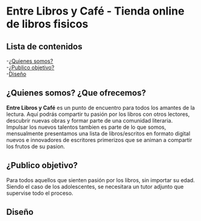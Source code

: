 # Entre Libros y Café - Tienda online de libros fisicos

## Lista de contenidos
-[¿Quienes somos?](#quienes-somos)<br>
-[¿Publico objetivo?](#publico-objetivo)<br>
-[Diseño](#diseño)

## ¿Quienes somos? ¿Que ofrecemos?
<b>Entre Libros y Café</b> es un punto de encuentro para todos los amantes de la lectura. Aquí podrás compartir tu pasión por los libros con otros lectores, descubrir nuevas obras y formar parte de una comunidad literaria.<br>
Impulsar los nuevos talentos tambien es parte de lo que somos, mensualmente presentamos una lista de libros/escritos en formato digital nuevos e innovadores de escritores primerizos que se animan a compartir los frutos de su pasion.

## ¿Publico objetivo?
Para todos aquellos que sienten pasión por los libros, sin importar su edad. Siendo el caso de los adolescentes, se necesitara un tutor adjunto que supervise todo el proceso.

## Diseño